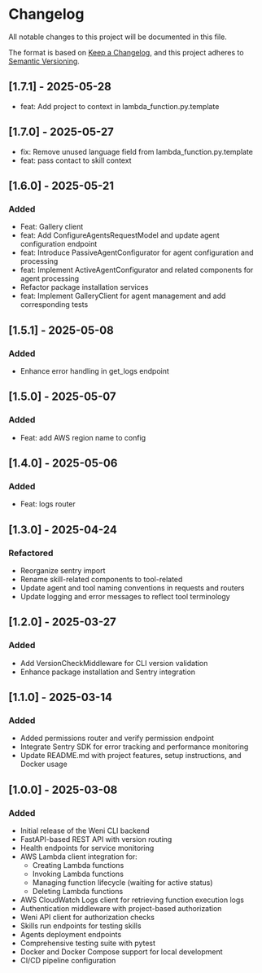 # Changelog

All notable changes to this project will be documented in this file.

The format is based on [Keep a Changelog](https://keepachangelog.com/en/1.0.0/),
and this project adheres to [Semantic Versioning](https://semver.org/spec/v2.0.0.html).

## [1.7.1] - 2025-05-28

- feat: Add project to context in lambda_function.py.template

## [1.7.0] - 2025-05-27

- fix: Remove unused language field from lambda_function.py.template
- feat: pass contact to skill context

## [1.6.0] - 2025-05-21

### Added
- Feat: Gallery client 
- feat: Add ConfigureAgentsRequestModel and update agent configuration endpoint 
- feat: Introduce PassiveAgentConfigurator for agent configuration and processing 
- feat: Implement ActiveAgentConfigurator and related components for agent processing 
- Refactor package installation services 
- feat: Implement GalleryClient for agent management and add corresponding tests 

## [1.5.1] - 2025-05-08

### Added
- Enhance error handling in get_logs endpoint

## [1.5.0] - 2025-05-07

### Added
- Feat: add AWS region name to config

## [1.4.0] - 2025-05-06

### Added
- Feat: logs router 

## [1.3.0] - 2025-04-24

### Refactored
- Reorganize sentry import
- Rename skill-related components to tool-related
- Update agent and tool naming conventions in requests and routers
- Update logging and error messages to reflect tool terminology 

## [1.2.0] - 2025-03-27

### Added
- Add VersionCheckMiddleware for CLI version validation
- Enhance package installation and Sentry integration

## [1.1.0] - 2025-03-14

### Added

- Added permissions router and verify permission endpoint 
- Integrate Sentry SDK for error tracking and performance monitoring
- Update README.md with project features, setup instructions, and Docker usage

## [1.0.0] - 2025-03-08

### Added

- Initial release of the Weni CLI backend
- FastAPI-based REST API with version routing
- Health endpoints for service monitoring
- AWS Lambda client integration for:
  - Creating Lambda functions
  - Invoking Lambda functions
  - Managing function lifecycle (waiting for active status)
  - Deleting Lambda functions
- AWS CloudWatch Logs client for retrieving function execution logs
- Authentication middleware with project-based authorization
- Weni API client for authorization checks
- Skills run endpoints for testing skills
- Agents deployment endpoints
- Comprehensive testing suite with pytest
- Docker and Docker Compose support for local development
- CI/CD pipeline configuration
